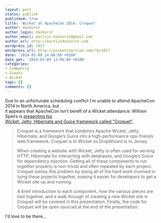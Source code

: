 ```yaml
---
layout: post
status: publish
published: true
title: 'Wicket at ApacheCon 2014: Croquet'
author: dashorst
author_login: dashorst
author_email: martijn.dashorst@gmail.com
author_url: http://martijndashorst.com
wordpress_id: 1017
wordpress_url: http://wicketinaction.com/?p=1017
date: '2014-03-09 14:06:09 +0100'
date_gmt: '2014-03-09 12:06:09 +0100'
categories:
- Community
- Events
- Wicket
tags: []
comments: []
---
```

<p>Due to an unfortunate scheduling conflict I'm unable to attend ApacheCon 2014 in North America, but<br />
it appears that ApacheCon isn't bereft of a Wicket attendance: William Speirs is <a href="http://apacheconnorthamerica2014.sched.org/event/d47e5ddfe3c13a62a37d61c69931f452#.UxxXn9zGm2w">presenting his<br />
Wicket, Jetty, Hibernate and Guice framework called "Croquet"</a>.</p>
<blockquote><p>Croquet is a framework that combines Apache Wicket, Jetty, Hibernate, and Google’s Guice into a high-performance ops-friends web framework. Croquet is to Wicket as DropWizard is to Jersey.</p>
<p>When creating a website with Wicket, Jetty is often used for serving HTTP, Hibernate for interacting with databases, and Google’s Guice for dependency injection. Getting all of these components to run together properly is non-trivial and often repeated by each project. Croquet solves this problem by doing all of the hard work involved in tying these projects together, making it easier for developers to get a Wicket site up and running.</p>
<p>A brief introduction to each component, how the various pieces are tied together, and a walk through of creating a new Wicket site in Croquet will be covered in this presentation. Finally, the code for Croquet will be open sourced at the end of the presentation.</p></blockquote>
<p>I'd love to be there...</p>
